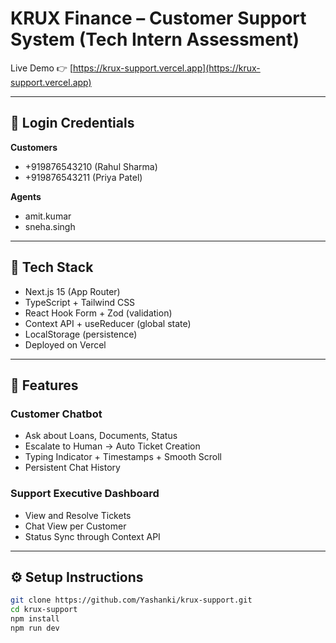 # KRUX Finance – Customer Support System (Tech Intern Assessment)

Live Demo 👉 [https://krux-support.vercel.app](https://krux-support.vercel.app)

---

## 👤 Login Credentials

**Customers**
- +919876543210 (Rahul Sharma)  
- +919876543211 (Priya Patel)

**Agents**
- amit.kumar   
- sneha.singh 

---

## 🧠 Tech Stack
- Next.js 15 (App Router)  
- TypeScript + Tailwind CSS  
- React Hook Form + Zod (validation)  
- Context API + useReducer (global state)  
- LocalStorage (persistence)  
- Deployed on Vercel

---

## 💬 Features
### Customer Chatbot
- Ask about Loans, Documents, Status  
- Escalate to Human → Auto Ticket Creation  
- Typing Indicator + Timestamps + Smooth Scroll  
- Persistent Chat History  

### Support Executive Dashboard
- View and Resolve Tickets  
- Chat View per Customer  
- Status Sync through Context API  

---

## ⚙️ Setup Instructions
```bash
git clone https://github.com/Yashanki/krux-support.git
cd krux-support
npm install
npm run dev
